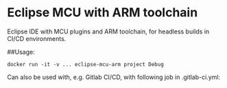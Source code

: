 # Eclipse MCU with ARM toolchain #

Eclipse IDE with MCU plugins and ARM toolchain,
for headless builds in CI/CD environments.

##Usage:

``docker run -it -v ... eclipse-mcu-arm project Debug``


Can also be used with, e.g. Gitlab CI/CD, with following job in .gitlab-ci.yml:
```

```
